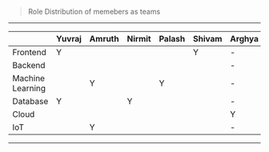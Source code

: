 > Role Distribution of memebers as teams

-----------------------------------------------------------------------------------------------
|                  | Yuvraj | Amruth | Nirmit | Palash | Shivam | Arghya | Vaibhav | Trivedi  |
|------------------|--------|--------|--------|--------|--------|--------|---------|----------|
| Frontend         | Y      |        |        |        | Y      | -      | -       |          |
| Backend          |        |        |        |        |        | -      | Y       |          |
| Machine Learning |        | Y      |        | Y      |        | -      | -       |          |
| Database         | Y      |        | Y      |        |        | -      | -       |          |
| Cloud            |        |        |        |        |        | Y      | -       |          |
| IoT              |        | Y      |        |        |        | -      | -       | Y        |
-----------------------------------------------------------------------------------------------
